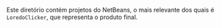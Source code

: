 Este diretório contém projetos do NetBeans, o mais relevante dos quais é
`LoredoClicker`, que representa o produto final.
